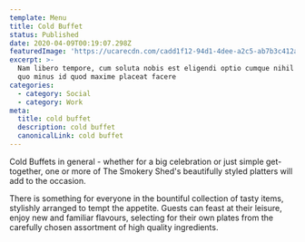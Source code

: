 ```yaml
---
template: Menu
title: Cold Buffet
status: Published
date: 2020-04-09T00:19:07.298Z
featuredImage: 'https://ucarecdn.com/cadd1f12-94d1-4dee-a2c5-ab7b3c412a76/'
excerpt: >-
  Nam libero tempore, cum soluta nobis est eligendi optio cumque nihil impedit
  quo minus id quod maxime placeat facere
categories:
  - category: Social
  - category: Work
meta:
  title: cold buffet
  description: cold buffet
  canonicalLink: cold buffet
---
```

Cold Buffets in general - whether for a big celebration or just simple get-together, one or more of The Smokery Shed's beautifully styled platters will add to the occasion. 

There is something for everyone in the bountiful collection of tasty items, stylishly arranged to tempt the appetite. Guests can feast at their leisure, enjoy new and familiar flavours, selecting for their own plates from the carefully chosen assortment of high quality ingredients.